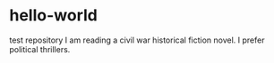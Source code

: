 # hello-world
test repository
I am reading a civil war historical fiction novel.
I prefer political thrillers.
